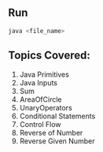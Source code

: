 ## Run

```sh
java <file_name>
```

## Topics Covered:
1. Java Primitives
2. Java Inputs
3. Sum
4. AreaOfCircle
5. UnaryOperators
6. Conditional Statements
7. Control Flow
8. Reverse of Number
9. Reverse Given Number